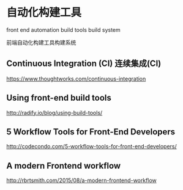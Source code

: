 # 自动化构建工具  

front end automation build tools build system  

前端自动化构建工具构建系统  




## Continuous Integration (CI) 连续集成(CI)  

https://www.thoughtworks.com/continuous-integration  


## Using front-end build tools  
http://radify.io/blog/using-build-tools/  

## 5 Workflow Tools for Front-End Developers  

http://codecondo.com/5-workflow-tools-for-front-end-developers/   


## A modern Frontend workflow  
http://rbrtsmith.com/2015/08/a-modern-frontend-workflow  

